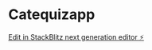 # Catequizapp

[Edit in StackBlitz next generation editor ⚡️](https://stackblitz.com/~/github.com/jasalde3007/Catequizapp)